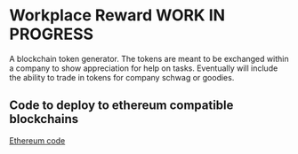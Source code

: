 # Workplace Reward WORK IN PROGRESS  

A blockchain token generator.  The tokens are meant to be exchanged within a company to show appreciation for help on tasks.
Eventually will include the ability to trade in tokens for company schwag or goodies.

## Code to deploy to ethereum compatible blockchains

[Ethereum code](./ethereum)
